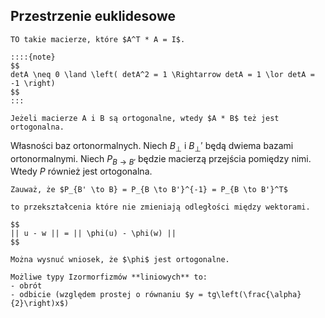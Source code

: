 ## Przestrzenie euklidesowe

```{admonition} Macierze ortogonalne
TO takie macierze, które $A^T * A = I$.

::::{note}
$$
detA \neq 0 \land \left( detA^2 = 1 \Rightarrow detA = 1 \lor detA = -1 \right)
$$
:::
```

```{tip}
Jeżeli macierze A i B są ortogonalne, wtedy $A * B$ też jest ortogonalna.
```

Własności baz ortonormalnych. Niech $B_{\perp}$ i $B_{\perp}'$ będą dwiema bazami ortonormalnymi.
Niech $P_{B \to B'}$ będzie macierzą przejścia pomiędzy nimi. Wtedy $P$ również jest ortogonalna.

```{tip}
Zauważ, że $P_{B' \to B} = P_{B \to B'}^{-1} = P_{B \to B'}^T$
```

```{admonition} Izometrie liniowe
to przekształcenia które nie zmieniają odległości między wektorami.

$$
|| u - w || = || \phi(u) - \phi(w) ||
$$

Można wysnuć wniosek, że $\phi$ jest ortogonalne.

Możliwe typy Izormorfizmów **liniowych** to:
- obrót
- odbicie (względem prostej o równaniu $y = tg\left(\frac{\alpha}{2}\right)x$)
```
